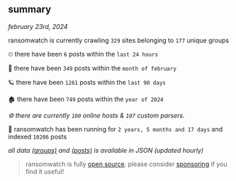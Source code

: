 
## summary
_february 23rd, 2024_

ransomwatch is currently crawling `329` sites belonging to `177` unique groups

⏲ there have been `6` posts within the `last 24 hours`

🦈 there have been `349` posts within the `month of february`

🪐 there have been `1261` posts within the `last 90 days`

🏚 there have been `749` posts within the `year of 2024`

_⚙️ there are currently `100` online hosts & `107` custom parsers._

🦕 ransomwatch has been running for `2 years, 5 months and 17 days` and indexed `10206` posts

_all data  [(groups)](http://ransomwhat.telemetry.ltd/groups) and [(posts)](http://ransomwhat.telemetry.ltd/posts) is available in JSON (updated hourly)_

> ransomwatch is fully [open source](https://github.com/joshhighet/ransomwatch#ransomwatch--). please consider [sponsoring](https://github.com/sponsors/joshhighet) if you find it useful!
